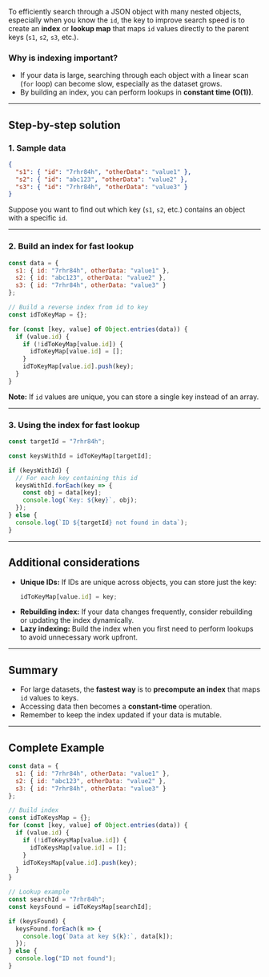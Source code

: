 To efficiently search through a JSON object with many nested objects, especially when you know the `id`, the key to improve search speed is to create an **index** or **lookup map** that maps `id` values directly to the parent keys (`s1`, `s2`, `s3`, etc.).

### Why is indexing important?
- If your data is large, searching through each object with a linear scan (`for` loop) can become slow, especially as the dataset grows.
- By building an index, you can perform lookups in **constant time (O(1))**.

---

## Step-by-step solution

### 1. Sample data
```json
{
  "s1": { "id": "7rhr84h", "otherData": "value1" },
  "s2": { "id": "abc123", "otherData": "value2" },
  "s3": { "id": "7rhr84h", "otherData": "value3" }
}
```

Suppose you want to find out which key (`s1`, `s2`, etc.) contains an object with a specific `id`.

---

### 2. Build an index for fast lookup

```javascript
const data = {
  s1: { id: "7rhr84h", otherData: "value1" },
  s2: { id: "abc123", otherData: "value2" },
  s3: { id: "7rhr84h", otherData: "value3" }
};

// Build a reverse index from id to key
const idToKeyMap = {};

for (const [key, value] of Object.entries(data)) {
  if (value.id) {
    if (!idToKeyMap[value.id]) {
      idToKeyMap[value.id] = [];
    }
    idToKeyMap[value.id].push(key);
  }
}
```
**Note:** If `id` values are unique, you can store a single key instead of an array.

---

### 3. Using the index for fast lookup

```javascript
const targetId = "7rhr84h";

const keysWithId = idToKeyMap[targetId];

if (keysWithId) {
  // For each key containing this id
  keysWithId.forEach(key => {
    const obj = data[key];
    console.log(`Key: ${key}`, obj);
  });
} else {
  console.log(`ID ${targetId} not found in data`);
}
```

---

## Additional considerations

- **Unique IDs:** If IDs are unique across objects, you can store just the key:
  ```javascript
  idToKeyMap[value.id] = key;
  ```
- **Rebuilding index:** If your data changes frequently, consider rebuilding or updating the index dynamically.
- **Lazy indexing:** Build the index when you first need to perform lookups to avoid unnecessary work upfront.

---

## Summary
- For large datasets, the **fastest way** is to **precompute an index** that maps `id` values to keys.
- Accessing data then becomes a **constant-time** operation.
- Remember to keep the index updated if your data is mutable.

---

## Complete Example
```javascript
const data = {
  s1: { id: "7rhr84h", otherData: "value1" },
  s2: { id: "abc123", otherData: "value2" },
  s3: { id: "7rhr84h", otherData: "value3" }
};

// Build index
const idToKeysMap = {};
for (const [key, value] of Object.entries(data)) {
  if (value.id) {
    if (!idToKeysMap[value.id]) {
      idToKeysMap[value.id] = [];
    }
    idToKeysMap[value.id].push(key);
  }
}

// Lookup example
const searchId = "7rhr84h";
const keysFound = idToKeysMap[searchId];

if (keysFound) {
  keysFound.forEach(k => {
    console.log(`Data at key ${k}:`, data[k]);
  });
} else {
  console.log("ID not found");
}
```